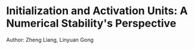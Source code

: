 # Initialization and Activation Units: A Numerical Stability's Perspective


Author: Zheng Liang, Linyuan Gong